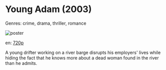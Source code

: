 # Young Adam (2003)

Genres: crime, drama, thriller, romance

![poster](http://image.tmdb.org/t/p/w500/eZDKfjjI5IhqKCOLHonTvKpPnNr.jpg)

en:
  [720p](magnet:?xt=urn:btih:AD28D5F7192846F51960E0E5EC6000625AF67B4F&tr=udp://glotorrents.pw:6969/announce&tr=udp://tracker.opentrackr.org:1337/announce&tr=udp://torrent.gresille.org:80/announce&tr=udp://tracker.openbittorrent.com:80&tr=udp://tracker.coppersurfer.tk:6969&tr=udp://tracker.leechers-paradise.org:6969&tr=udp://p4p.arenabg.ch:1337&tr=udp://tracker.internetwarriors.net:1337)
  


A young drifter working on a river barge disrupts his employers' lives while hiding the fact that he knows more about a dead woman found in the river than he admits.